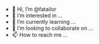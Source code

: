 - 👋 Hi, I’m @fatailor
- 👀 I’m interested in ...
- 🌱 I’m currently learning ...
- 💞️ I’m looking to collaborate on ...
- 📫 How to reach me ...

<!---
fatailor/fatailor is a ✨ special ✨ repository because its `README.md` (this file) appears on your GitHub profile.
You can click the Preview link to take a look at your changes.
--->
